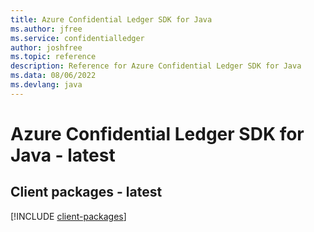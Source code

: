 ```yaml
---
title: Azure Confidential Ledger SDK for Java
ms.author: jfree
ms.service: confidentialledger
author: joshfree
ms.topic: reference
description: Reference for Azure Confidential Ledger SDK for Java
ms.data: 08/06/2022
ms.devlang: java
---
```

# Azure Confidential Ledger SDK for Java - latest

## Client packages - latest
[!INCLUDE [client-packages](confidential-ledger-client-index.md)]